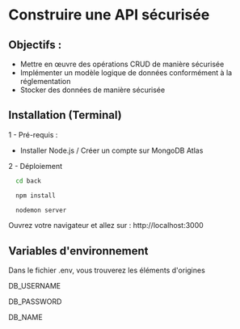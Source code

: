 
# Construire une API sécurisée







## Objectifs :

- Mettre en œuvre des opérations CRUD de manière sécurisée
- Implémenter un modèle logique de données conformément à la réglementation
- Stocker des données de manière sécurisée
## Installation (Terminal)

1 - Pré-requis :

- Installer Node.js / Créer un compte sur MongoDB Atlas

2 - Déploiement

```bash
  cd back
```
    
```bash
  npm install
```

```bash
  nodemon server
```

Ouvrez votre navigateur et allez sur : http://localhost:3000
## Variables d'environnement

Dans le fichier .env, vous trouverez les éléments d'origines

DB_USERNAME

DB_PASSWORD

DB_NAME
